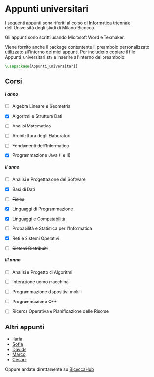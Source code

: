 # Appunti universitari

I seguenti appunti sono riferiti al corso di [Informatica triennale](https://www.disco.unimib.it/it/didattica/offerta-formativa/corso-laurea-informatica) dell'Università degli studi di Milano-Bicocca.

Gli appunti sono scritti usando Microsoft Word e Texmaker.

Viene fornito anche il package contentente il preambolo personalizzato utilizzato all'interno dei miei appunti. Per includerlo copiare il file Appunti_universitari.sty e inserire all'interno del preambolo:

```latex
\usepackage{Appunti_universitari}
```

## Corsi

##### I anno

- [ ] Algebra Lineare e Geometria

- [x] Algoritmi e Strutture Dati

- [ ] Analisi Matematica

- [ ] Architettura degli Elaboratori 

- [ ] ~~Fondamenti dell'Informatica~~
- [x] Programmazione Java (I e II)

##### II anno
- [ ] Analisi e Progettazione del Software

- [x] Basi di Dati

- [ ] ~~Fisica~~

- [x] Linguaggi di Programmazione

- [x] Linguaggi e Computabilità

- [ ] Probabilità e Statistica per l'Informatica 

- [x] Reti e Sistemi Operativi

- [ ] ~~Sistemi Distribuiti~~


##### III anno
- [ ] Analisi e Progetto di Algoritmi

- [ ] Interazione uomo macchina

- [ ] Programmazione dispositivi mobili

- [ ] Programmazione C++

- [ ] Ricerca Operativa e Pianificazione delle Risorse

## Altri appunti

- [Ilaria](https://github.com/IlariaB/class-notes)
- [Sofia](https://github.com/amarusofia/Appunti-universitari)
- [Davide](https://github.com/dlcgold/Appunti)
- [Marco](https://github.com/bigboss98/appunti)
- [Cesare](https://github.com/csr/LaureaTriennale-Bicocca)

Oppure andate direttamente su [BicoccaHub](https://bicoccahub.netlify.com/)